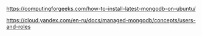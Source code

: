 
https://computingforgeeks.com/how-to-install-latest-mongodb-on-ubuntu/

https://cloud.yandex.com/en-ru/docs/managed-mongodb/concepts/users-and-roles

